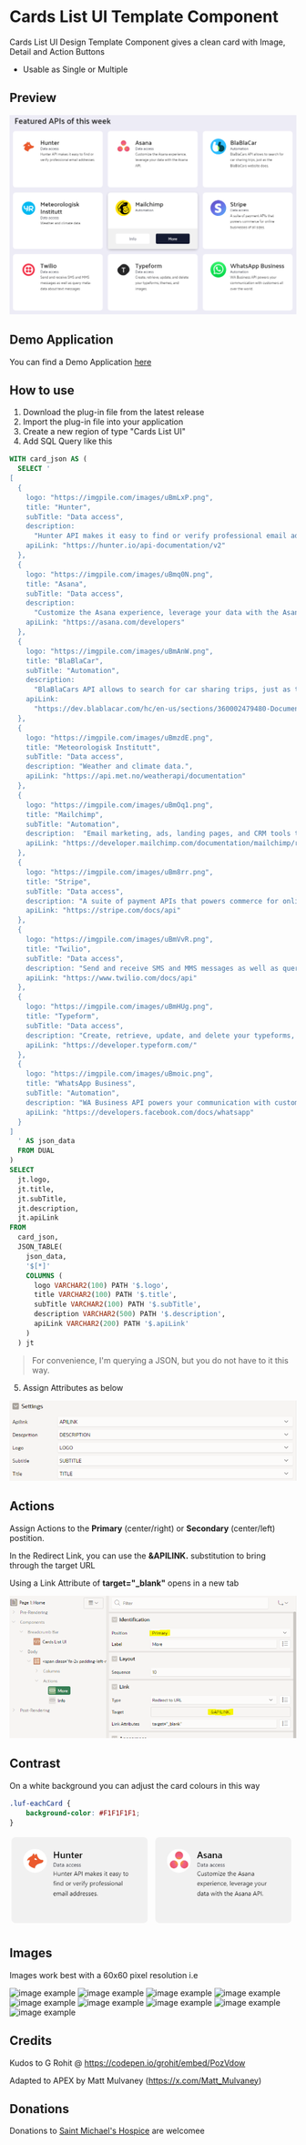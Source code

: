 # Cards List UI Template Component

Cards List UI Design Template Component gives a clean card with Image, Detail and Action Buttons

- Usable as Single or Multiple

## Preview
![Preview image](assets/preview.png)

## Demo Application
You can find a Demo Application [here](https://apex.oracle.com/pls/apex/r/luf/cards-list-ui)

## How to use
1. Download the plug-in file from the latest release
2. Import the plug-in file into your application
3. Create a new region of type "Cards List UI"
4. Add SQL Query like this

```sql
WITH card_json AS (
  SELECT '
[
  {
    logo: "https://imgpile.com/images/uBmLxP.png",
    title: "Hunter",
    subTitle: "Data access",
    description:
      "Hunter API makes it easy to find or verify professional email addresses.",
    apiLink: "https://hunter.io/api-documentation/v2"
  },
  {
    logo: "https://imgpile.com/images/uBmq0N.png",
    title: "Asana",
    subTitle: "Data access",
    description:
      "Customize the Asana experience, leverage your data with the Asana API.",
    apiLink: "https://asana.com/developers"
  },
  {
    logo: "https://imgpile.com/images/uBmAnW.png",
    title: "BlaBlaCar",
    subTitle: "Automation",
    description:
      "BlaBlaCars API allows to search for car sharing trips, just as the BlaBlaCars website does.",
    apiLink:
      "https://dev.blablacar.com/hc/en-us/sections/360002479480-Documentation"
  },
  {
    logo: "https://imgpile.com/images/uBmzdE.png",
    title: "Meteorologisk Institutt",
    subTitle: "Data access",
    description: "Weather and climate data.",
    apiLink: "https://api.met.no/weatherapi/documentation"
  },
  {
    logo: "https://imgpile.com/images/uBmOq1.png",
    title: "Mailchimp",
    subTitle: "Automation",
    description:  "Email marketing, ads, landing pages, and CRM tools to grow your business on your terms. ",
    apiLink: "https://developer.mailchimp.com/documentation/mailchimp/reference/overview/"
  },
  {
    logo: "https://imgpile.com/images/uBm8rr.png",
    title: "Stripe",
    subTitle: "Data access",
    description: "A suite of payment APIs that powers commerce for online businesses of all sizes.",
    apiLink: "https://stripe.com/docs/api"
  },
  {
    logo: "https://imgpile.com/images/uBmVvR.png",
    title: "Twilio",
    subTitle: "Data access",
    description: "Send and receive SMS and MMS messages as well as query meta-data about text messages ",
    apiLink: "https://www.twilio.com/docs/api"
  },
  {
    logo: "https://imgpile.com/images/uBmHUg.png",
    title: "Typeform",
    subTitle: "Data access",
    description: "Create, retrieve, update, and delete your typeforms, themes, and images.",
    apiLink: "https://developer.typeform.com/"
  },
  {
    logo: "https://imgpile.com/images/uBmoic.png",
    title: "WhatsApp Business",
    subTitle: "Automation",
    description: "WA Business API powers your communication with customers all over the world.",
    apiLink: "https://developers.facebook.com/docs/whatsapp"
  }
]
  ' AS json_data
  FROM DUAL
)
SELECT
  jt.logo,
  jt.title,
  jt.subTitle,
  jt.description,
  jt.apiLink
FROM
  card_json,
  JSON_TABLE(
    json_data,
    '$[*]'
    COLUMNS (
      logo VARCHAR2(100) PATH '$.logo',
      title VARCHAR2(100) PATH '$.title',
      subTitle VARCHAR2(100) PATH '$.subTitle',
      description VARCHAR2(500) PATH '$.description',
      apiLink VARCHAR2(200) PATH '$.apiLink'
    )
  ) jt
```

> For convenience, I'm querying a JSON, but you do not have to it this way.

5. Assign Attributes as below

![settings image](assets/settings.png)

## Actions
Assign Actions to the **Primary** (center/right) or **Secondary** (center/left) postition.

In the Redirect Link, you can use the **&APILINK.** substitution to bring through the target URL

Using a Link Attribute of **target="_blank"** opens in a new tab

![actions image](assets/actions.png)

## Contrast

On a white background you can adjust the card colours in this way

```css
.luf-eachCard {
    background-color: #F1F1F1F1;
}
```

![colour image](assets/colour.png)

## Images

Images work best with a 60x60 pixel resolution i.e

![image example](https://imgpile.com/images/uBmLxP.png)
![image example](https://imgpile.com/images/uBmq0N.png)
![image example](https://imgpile.com/images/uBmAnW.png)
![image example](https://imgpile.com/images/uBmzdE.png)
![image example](https://imgpile.com/images/uBmOq1.png)
![image example](https://imgpile.com/images/uBm8rr.png)
![image example](https://imgpile.com/images/uBmVvR.png)
![image example](https://imgpile.com/images/uBmHUg.png)
![image example](https://imgpile.com/images/uBmoic.png)


## Credits

Kudos to G Rohit @ https://codepen.io/grohit/embed/PozVdow

Adapted to APEX by Matt Mulvaney (https://x.com/Matt_Mulvaney)

## Donations

Donations to [Saint Michael's Hospice](https://www.justgiving.com/saintmichaelshospice) are welcomee
